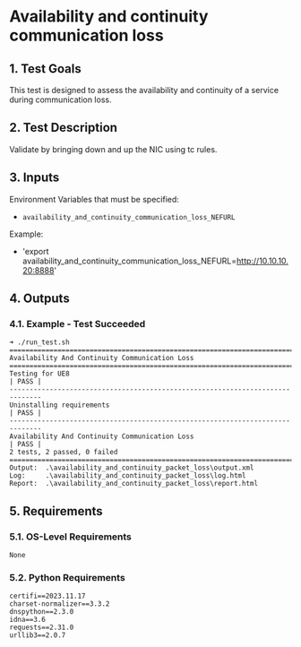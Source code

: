 # Availability and continuity communication loss

## 1. Test Goals

This test is designed to assess the availability and continuity of a service during communication loss.

## 2. Test Description

Validate by bringing down and up the NIC using tc rules.

## 3. Inputs

Environment Variables that must be specified:
- `availability_and_continuity_communication_loss_NEFURL`

Example:
- 'export availability_and_continuity_communication_loss_NEFURL=http://10.10.10.20:8888'

## 4. Outputs

### 4.1. Example - Test Succeeded

```
➜ ./run_test.sh
==============================================================================
Availability And Continuity Communication Loss                                
==============================================================================
Testing for UE8                                                       | PASS |
------------------------------------------------------------------------------
Uninstalling requirements                                             | PASS |
------------------------------------------------------------------------------
Availability And Continuity Communication Loss                        | PASS |
2 tests, 2 passed, 0 failed
==============================================================================
Output:  .\availability_and_continuity_packet_loss\output.xml
Log:     .\availability_and_continuity_packet_loss\log.html
Report:  .\availability_and_continuity_packet_loss\report.html
```

## 5. Requirements

### 5.1. OS-Level Requirements

`None`

### 5.2. Python Requirements

```
certifi==2023.11.17
charset-normalizer==3.3.2
dnspython==2.3.0
idna==3.6
requests==2.31.0
urllib3==2.0.7
```
